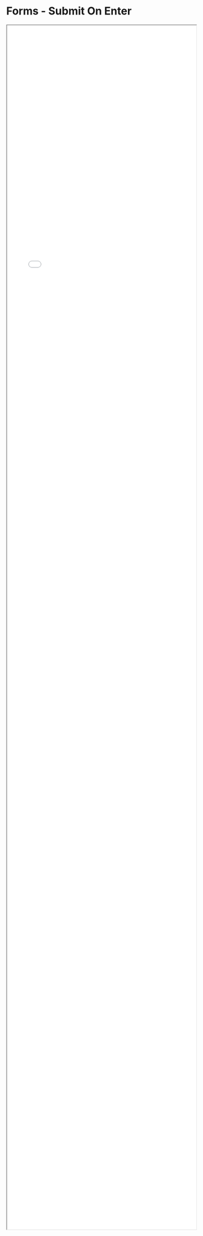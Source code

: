 # Forms - Submit On Enter

<iframe src="./Part 1 - Theory/3.Simplicity/Submit On Enter/index.html" style="width: 100%; height: 80vh;"/>  